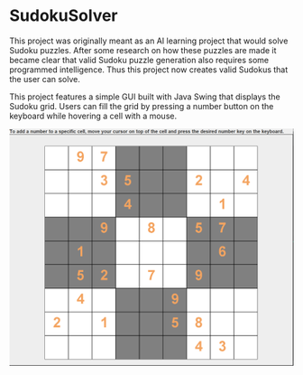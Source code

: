 # SudokuSolver

This project was originally meant as an AI learning project that would solve Sudoku puzzles.
After some research on how these puzzles are made it became clear that valid Sudoku puzzle generation also requires some programmed intelligence.
Thus this project now creates valid Sudokus that the user can solve.

This project features a simple GUI built with Java Swing that displays the Sudoku grid. Users can fill the grid by pressing a number button on the keyboard while hovering a cell with a mouse.

![alt text](https://raw.githubusercontent.com/miikko/SudokuSolver/master/sudokusolver/img/GUI-picture.PNG)
